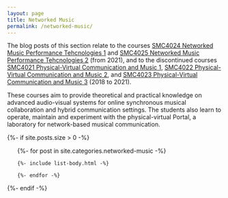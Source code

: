 ```yaml
---
layout: page
title: Networked Music
permalink: /networked-music/
---
```


The blog posts of this section relate to the courses [SMC4024 Networked Music Performance Tehcnologies 1](https://www.uio.no/studier/emner/hf/imv/SMC4024) and [SMC4025 Networked Music Performance Tehcnologies 2](https://www.uio.no/studier/emner/hf/imv/SMC4025/) (from 2021), and to the discontinued courses [SMC4021 Physical-Virtual Communication and Music 1](https://www.uio.no/studier/emner/hf/imv/SMC4021/), [SMC4022 Physical-Virtual Communication and Music 2](https://www.uio.no/studier/emner/hf/imv/SMC4022/), and [SMC4023 Physical-Virtual Communication and Music 3](https://www.uio.no/studier/emner/hf/imv/SMC4023/) (2018 to 2021).

These courses aim to provide theoretical and practical knowledge on advanced audio-visual systems for online synchronous musical collaboration and hybrid communication settings. The students also learn to operate, maintain and experiment with the physical-virtual Portal, a laboratory for network-based musical communication.

{%- if site.posts.size > 0 -%}

  <!-- <h2 class="post-list-heading">{{ page.list_title | default: "Posts" }}</h2> -->
  <ul class="post-list">
    {%- for post in site.categories.networked-music -%}

    {%- include list-body.html -%}

    {%- endfor -%}

  </ul>
  {%- endif -%}

